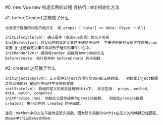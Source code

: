 #0. new Vue  new 构造实例的过程  会执行_init()初始化方法

#1. beforeCreated 之前做了什么

    也会进行数据的相应的格式化  如 props: ['data'] => data: {type: null}

    initLifecycle(vm): 确认组件（也是vue实例）的父子关系
    InitEvents(vm): 将父组件的自定义事件传递给子组件  主要作用是将父组件在使用v-on 或者 @ 注册自定义事件添加到子组件的事件中心中。
    initRender(vm): 提供将render 函数转为vnode的方法
    beforeCreate: 执行组件的 beforeCreate 钩子函数


#2. created 之前做了什么

    initInjections(vm): 让子组件inject的项可以访问到正确的值。  初始化inject数据  之所以先执行 是因为子组件中会用到参数
    initState(vm): 将组件定义的状态挂载到this下。 状态包括： props, method, data, watch, computed
    initProvide (vm): 初始化父组件提供的provide依赖。  初始化provide数据
    created： 执行组件的 created 钩子函数。

    注意：method中的方法不能为空箭头函数，因为箭头函数的中this在定义的时候就已经固定,而vue中this是vue实例vm
